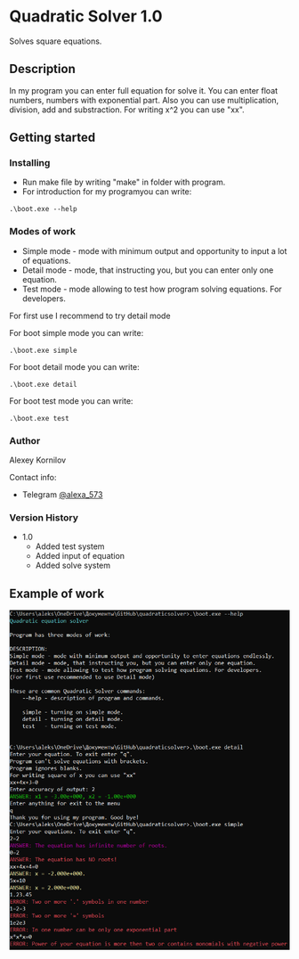 # Quadratic Solver 1.0

Solves square equations.

## Description

In my program you can enter full equation for solve it. You can enter float numbers, numbers with exponential part. Also you can use multiplication, division, add and substraction. For writing x^2 you can use "xx".

## Getting started

### Installing

* Run make file by writing "make" in folder with program.
* For introduction for my programyou can write:

~~~
.\boot.exe --help
~~~

### Modes of work

* Simple mode - mode with minimum output and opportunity to input a lot of equations.
* Detail mode - mode, that instructing you, but you can enter only one equation.
* Test mode - mode allowing to test how program solving equations. For developers.

For first use I recommend to try detail mode

For boot simple mode you can write:

~~~
.\boot.exe simple
~~~

For boot detail mode you can write:

~~~
.\boot.exe detail
~~~

For boot test mode you can write:

~~~
.\boot.exe test
~~~

### Author

Alexey Kornilov

Contact info:

* Telegram [@alexa_573](https://t.me/alexa_573)

### Version History

* 1.0
  * Added test system
  * Added input of equation
  * Added solve system

## Example of work

![example of work](https://github.com/cat4rsys/quadraticsolver/blob/main/images/example.png)
